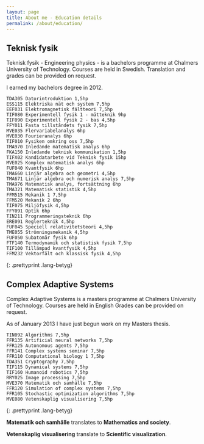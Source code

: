 ```yaml
---
layout: page
title: About me - Education details
permalink: /about/education/
---
```


Teknisk fysik
-------------

Teknisk fysik - Engineering physics - is a bachelors programme at Chalmers University of Technology.
Courses are held in Swedish.
Translation and grades can be provided on request.

I earned my bachelors degree in 2012.

	TDA305 Datorintroduktion 1,5hp
	ESS115 Elektriska nät och system 7,5hp
	EEF031 Elektromagnetisk fältteori 7,5hp
	TIF080 Experimentell fysik 1 - mätteknik 9hp
	TIF090 Experimentell fysik 2 - bas 4,5hp
	FFY011 Fasta tillståndets fysik 7,5hp
	MVE035 Flervariabelanalys 6hp
	MVE030 Fourieranalys 6hp
	TIF010 Fysiken omkring oss 7,5hp
	TMA970 Inledande matematisk analys 6hp
	FKA150 Inledande teknisk kommunikation 1,5hp
	TIFX02 Kandidatarbete vid Teknisk fysik 15hp
	MVE025 Komplex matematisk analys 6hp
	FUF040 Kvantfysik 6hp
	TMA660 Linjär algebra och geometri 4,5hp
	TMA671 Linjär algebra och numerisk analys 7,5hp
	TMA976 Matematisk analys, fortsättning 6hp
	TMA321 Matematisk statistik 4,5hp
	FFM515 Mekanik 1 7,5hp
	FFM520 Mekanik 2 6hp
	TIF075 Miljöfysik 4,5hp
	FFY091 Optik 6hp
	TIN211 Programmeringsteknik 6hp
	ERE091 Reglerteknik 4,5hp
	FUF045 Speciell relativitetsteori 4,5hp
	TME055 Strömningsmekanik 4,5hp
	FUF050 Subatomär fysik 6hp
	FTF140 Termodynamik och statistisk fysik 7,5hp
	TIF100 Tillämpad kvantfysik 4,5hp
	FFM232 Vektorfält och klassisk fysik 4,5hp
{: .prettyprint .lang-betyg}

Complex Adaptive Systems
------------------------

Complex Adaptive Systems is a masters programme at Chalmers University of Technology.
Courses are held in English
Grades can be provided on request.

As of January 2013 I have just begun work on my Masters thesis.

	TIN092 Algorithms 7,5hp
	FFR135 Artificial neural networks 7,5hp
	FFR125 Autonomous agents 7,5hp
	FFR141 Complex systems seminar 7,5hp
	FFR110 Computational biology 1 7,5hp
	TDA351 Cryptography 7,5hp
	TIF115 Dynamical systems 7,5hp
	TIF160 Humanoid robotics 7,5hp
	RRY025 Image processing 7,5hp
	MVE370 Matematik och samhälle 7,5hp
	FFR120 Simulation of complex systems 7,5hp
	FFR105 Stochastic optimization algorithms 7,5hp
	MVE080 Vetenskaplig visualisering 7,5hp
{: .prettyprint .lang-betyg}

__Matematik och samhälle__ translates to __Mathematics and society__.

__Vetenskaplig visualisering__ translate to __Scientific visualization__.


